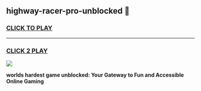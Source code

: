 
## highway-racer-pro-unblocked 👋
<h3>
<a href="https://premium.freeplayer.one?title=highway-racer-pro-unblocked&ref=14F">CLICK TO PLAY</a></h3>
<hr>

<h3>
<a href="https://premium.freeplayer.one?title=highway-racer-pro-unblocked&ref=14F">CLICK 2 PLAY</a>
  
</h3>

<a href="https://premium.freeplayer.one?title=highway-racer-pro-unblocked&ref=12F/"><img src="https://clearcache.store/games.png"></a>


**worlds hardest game unblocked: Your Gateway to Fun and Accessible Online Gaming**
